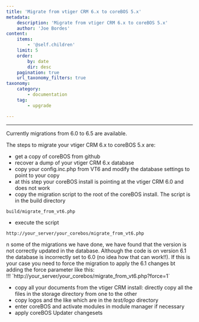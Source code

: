 ```yaml
---
title: 'Migrate from vtiger CRM 6.x to coreBOS 5.x'
metadata:
    description: 'Migrate from vtiger CRM 6.x to coreBOS 5.x'
    author: 'Joe Bordes'
content:
    items:
        - '@self.children'
    limit: 5
    order:
        by: date
        dir: desc
    pagination: true
    url_taxonomy_filters: true
taxonomy:
    category:
        - documentation
    tag:
        - upgrade

---
```

---
<div class="notices blue">
Currently migrations from 6.0 to 6.5 are available.
</div>

The steps to migrate your vtiger CRM 6.x to coreBOS 5.x are:

- get a copy of coreBOS from github
- recover a dump of your vtiger CRM 6.x database
- copy your config.inc.php from VT6 and modify the database settings to point to your copy
- at this step your coreBOS install is pointing at the vtiger CRM 6.0 and does not work
- copy the migration script to the root of the coreBOS install. The script is in the build directory
```
build/migrate_from_vt6.php
```
- execute the script
```
http://your_server/your_corebos/migrate_from_vt6.php
```
<div class="notices blue">
n some of the migrations we have done, we have found that the version is not correctly updated in the database. Although the code is on version 6.1 the database is incorrectly set to 6.0 (no idea how that can work!!). If this is your case you need to force the migration to apply the 6.1 changes bt adding the force parameter like this:
</div>
!!! `http://your_server/your_corebos/migrate_from_vt6.php?force=1`

- copy all your documents from the vtiger CRM install: directly copy all the files in the storage directory from one to the other
- copy logos and the like which are in the *test/logo* directory
- enter coreBOS and activate modules in module manager if necessary
- apply coreBOS Updater changesets